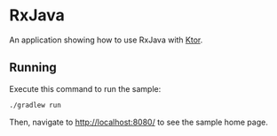 # RxJava

An application showing how to use RxJava with [Ktor](https://ktor.io).

## Running

Execute this command to run the sample:

```bash
./gradlew run
```

Then, navigate to [http://localhost:8080/](http://localhost:8080/) to see the sample home page.

